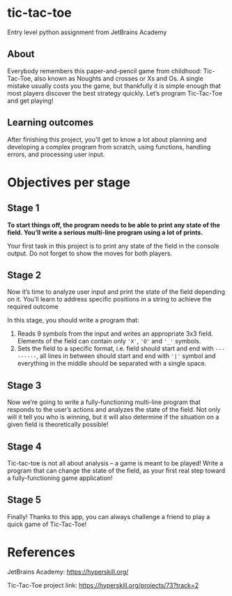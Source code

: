 # tic-tac-toe
Entry level python assignment from JetBrains Academy

## About

Everybody remembers this paper-and-pencil game from childhood: Tic-Tac-Toe, also known as Noughts and crosses or Xs and Os. A single mistake usually costs you the game, but thankfully it is simple enough that most players discover the best strategy quickly. Let’s program Tic-Tac-Toe and get playing!

## Learning outcomes

After finishing this project, you'll get to know a lot about planning and developing a complex program from scratch, using functions, handling errors, and processing user input.

# Objectives per stage

## Stage 1

**To start things off, the program needs to be able to print any state of the field. You’ll write a serious multi-line program using a lot of prints.**

Your first task in this project is to print any state of the field in the console output. Do not forget to show the moves for both players.

## Stage 2

Now it’s time to analyze user input and print the state of the field depending on it. You’ll learn to address specific positions in a string to achieve the required outcome

In this stage, you should write a program that:

1. Reads 9 symbols from the input and writes an appropriate 3x3 field. Elements of the field can contain only `'X'`, `'O'` and `'_'` symbols.
2. Sets the field to a specific format, i.e. field should start and end with `---------`, all lines in between should start and end with `'|'` symbol and everything in the middle should be separated with a single space.

## Stage 3

Now we’re going to write a fully-functioning multi-line program that responds to the user’s actions and analyzes the state of the field. Not only will it tell you who is winning, but it will also determine if the situation on a given field is theoretically possible!

## Stage 4

Tic-tac-toe is not all about analysis – a game is meant to be played! Write a program that can change the state of the field, as your first real step toward a fully-functioning game application!

## Stage 5

Finally! Thanks to this app, you can always challenge a friend to play a quick game of Tic-Tac-Toe!

# References

JetBrains Academy: https://hyperskill.org/

Tic-Tac-Toe project link: https://hyperskill.org/projects/73?track=2